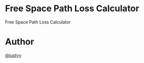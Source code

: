 # Free Space Path Loss Calculator
Free Space Path Loss Calculator

# Author
[@justyy](https://steemit.com/@justyy)
